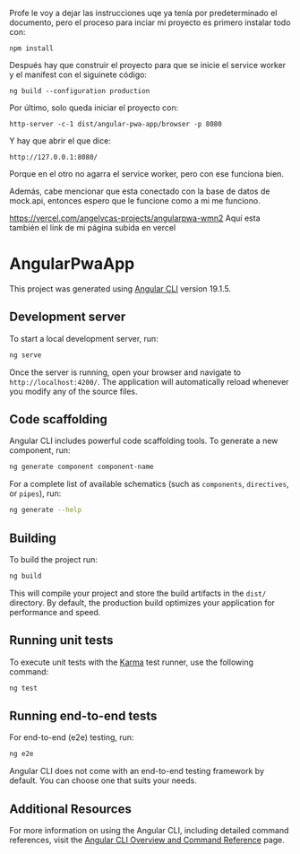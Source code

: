 Profe le voy a dejar las instrucciones uqe ya tenía por predeterminado el documento, pero el proceso para inciar mi proyecto es primero instalar todo con:

    npm install

Después hay que construir el proyecto para que se inicie el service worker y el manifest con el siguinete código:

    ng build --configuration production

Por último, solo queda iniciar el proyecto con:

    http-server -c-1 dist/angular-pwa-app/browser -p 8080

Y hay que abrir el que dice:

    http://127.0.0.1:8080/ 

Porque en el otro no agarra el service worker, pero con ese funciona bien.

Además, cabe mencionar que esta conectado con la base de datos de mock.api, entonces espero que le funcione como a mi me funciono.

https://vercel.com/angelvcas-projects/angularpwa-wmn2 Aquí esta también el link de mi página subida en vercel


# AngularPwaApp

This project was generated using [Angular CLI](https://github.com/angular/angular-cli) version 19.1.5.

## Development server

To start a local development server, run:

```bash
ng serve
```

Once the server is running, open your browser and navigate to `http://localhost:4200/`. The application will automatically reload whenever you modify any of the source files.

## Code scaffolding

Angular CLI includes powerful code scaffolding tools. To generate a new component, run:

```bash
ng generate component component-name
```

For a complete list of available schematics (such as `components`, `directives`, or `pipes`), run:

```bash
ng generate --help
```

## Building

To build the project run:

```bash
ng build
```

This will compile your project and store the build artifacts in the `dist/` directory. By default, the production build optimizes your application for performance and speed.

## Running unit tests

To execute unit tests with the [Karma](https://karma-runner.github.io) test runner, use the following command:

```bash
ng test
```

## Running end-to-end tests

For end-to-end (e2e) testing, run:

```bash
ng e2e
```

Angular CLI does not come with an end-to-end testing framework by default. You can choose one that suits your needs.

## Additional Resources

For more information on using the Angular CLI, including detailed command references, visit the [Angular CLI Overview and Command Reference](https://angular.dev/tools/cli) page.

